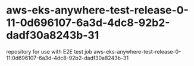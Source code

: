 # aws-eks-anywhere-test-release-0-11-0d696107-6a3d-4dc8-92b2-dadf30a8243b-31
repository for use with E2E test job aws-eks-anywhere-test-release-0-11:0d696107-6a3d-4dc8-92b2-dadf30a8243b-31
